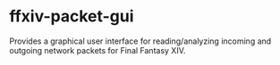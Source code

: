 # ffxiv-packet-gui
Provides a graphical user interface for reading/analyzing incoming and outgoing network packets for Final Fantasy XIV.
